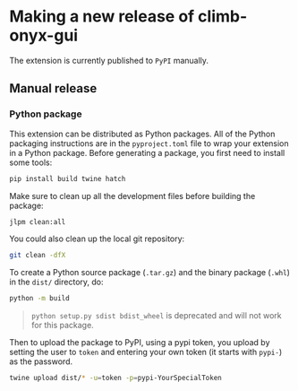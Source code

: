# Making a new release of climb-onyx-gui

The extension is currently published to `PyPI` manually.

## Manual release

### Python package

This extension can be distributed as Python packages. All of the Python
packaging instructions are in the `pyproject.toml` file to wrap your extension in a
Python package. Before generating a package, you first need to install some tools:

```bash
pip install build twine hatch
```

Make sure to clean up all the development files before building the package:

```bash
jlpm clean:all
```

You could also clean up the local git repository:

```bash
git clean -dfX
```

To create a Python source package (`.tar.gz`) and the binary package (`.whl`) in the `dist/` directory, do:

```bash
python -m build
```

> `python setup.py sdist bdist_wheel` is deprecated and will not work for this package.

Then to upload the package to PyPI, using a pypi token, you upload by setting the user to `token` and entering your own token (it starts with `pypi-`) as the password.

```bash
twine upload dist/* -u=token -p=pypi-YourSpecialToken
```
